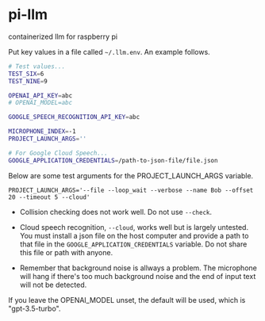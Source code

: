 # pi-llm
containerized llm for raspberry pi

Put key values in a file called `~/.llm.env`. An example follows.

```bash
# Test values...
TEST_SIX=6
TEST_NINE=9

OPENAI_API_KEY=abc
# OPENAI_MODEL=abc

GOOGLE_SPEECH_RECOGNITION_API_KEY=abc

MICROPHONE_INDEX=-1
PROJECT_LAUNCH_ARGS=''

# For Google Cloud Speech...
GOOGLE_APPLICATION_CREDENTIALS=/path-to-json-file/file.json

```

Below are some test arguments for the PROJECT_LAUNCH_ARGS variable.

```
PROJECT_LAUNCH_ARGS='--file --loop_wait --verbose --name Bob --offset 20 --timeout 5 --cloud'
```

- Collision checking does not work well. Do not use `--check`. 

- Cloud speech recognition, `--cloud`, works well but is largely untested. You must install a json file on the host computer and provide a path to that file in the `GOOGLE_APPLICATION_CREDENTIALS` variable. Do not share this file or path with anyone.

- Remember that background noise is allways a problem. The microphone will hang if there's too much background noise and the end of input text will not be detected.

If you leave the OPENAI_MODEL unset, the default will be used, which is "gpt-3.5-turbo".
